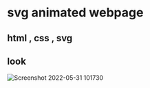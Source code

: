 # svg animated webpage
## html , css , svg
## look
![Screenshot 2022-05-31 101730](https://user-images.githubusercontent.com/91176055/171096223-61de1bb8-cf29-446c-a714-afff75c84e4c.png)
